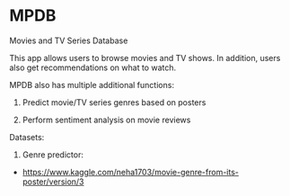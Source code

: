 # MPDB
Movies and TV Series Database

This app allows users to browse movies and TV shows. In addition, users also get recommendations on what to watch.

MPDB also has multiple additional functions:
1. Predict movie/TV series genres based on posters

2. Perform sentiment analysis on movie reviews




Datasets:
1. Genre predictor:
- https://www.kaggle.com/neha1703/movie-genre-from-its-poster/version/3
